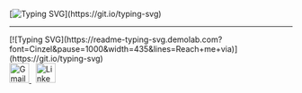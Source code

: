 [![Typing SVG](https://readme-typing-svg.demolab.com?font=Cinzel&pause=1000&width=435&lines=%F0%9F%91%8B%7C+Hey+there%2C+Arman+Qureshi+here+!)](https://git.io/typing-svg)
<hr>
[![Typing SVG](https://readme-typing-svg.demolab.com?font=Cinzel&pause=1000&width=435&lines=Reach+me+via)](https://git.io/typing-svg)<br>
<a href="mailto:thearmanqureshi@gmail.com" target="_blank">
  <img src="https://cdn-icons-png.flaticon.com/128/732/732200.png" alt="Gmail" width="35">
</a>
&nbsp;
<a href="https://www.linkedin.com/in/thearmanqureshi" target="_blank">
  <img src="https://cdn-icons-png.flaticon.com/128/3536/3536505.png" alt="LinkedIn" width="35">
</a>
